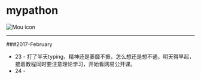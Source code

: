 # mypathon
![Mou icon](https://timgsa.baidu.com/timg?image&quality=80&size=b9999_10000&sec=1487876100328&di=6dedfe1e7a1fb08eeba0663aac056950&imgtype=0&src=http%3A%2F%2Fimgsrc.baidu.com%2Fforum%2Fw%253D580%2Fsign%3D7e0b97ceae6eddc426e7b4f309dab6a2%2Fb3d8d0160924ab18e7d4581c36fae6cd7a890b1d.jpg)
____
###2017-February
* 23    -   打了半天typing，精神还是萎靡不振，怎么想还是想不通，明天得早起，接着教程同时要注意理论学习，开始看网易公开课。
* 24    -  
